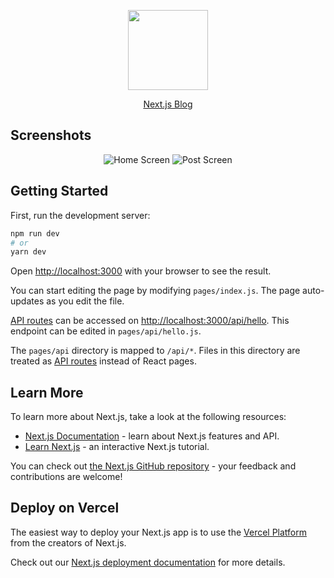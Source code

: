 <p align="center">
  <a href="https://nextjs.org/learn/basics/create-nextjs-app">
    <img src="https://assets.vercel.com/image/upload/v1607554385/repositories/next-js/next-logo.png" height="128">
    <p align="center">Next.js Blog</p>
  </a>
</p> 

## Screenshots
<p align="center">
<img src="https://user-images.githubusercontent.com/47937044/132420791-3cacdaaf-3edb-4422-aca5-224ec84cac8e.png" alt="Home Screen"  />
<img src="https://user-images.githubusercontent.com/47937044/132420800-ef09a56a-6107-4504-b8ce-f671d03b2b2d.png" alt="Post Screen"  />
</p>

## Getting Started

First, run the development server:

```bash
npm run dev
# or
yarn dev
```

Open [http://localhost:3000](http://localhost:3000) with your browser to see the result.

You can start editing the page by modifying `pages/index.js`. The page auto-updates as you edit the file.

[API routes](https://nextjs.org/docs/api-routes/introduction) can be accessed on [http://localhost:3000/api/hello](http://localhost:3000/api/hello). This endpoint can be edited in `pages/api/hello.js`.

The `pages/api` directory is mapped to `/api/*`. Files in this directory are treated as [API routes](https://nextjs.org/docs/api-routes/introduction) instead of React pages.

## Learn More

To learn more about Next.js, take a look at the following resources:

- [Next.js Documentation](https://nextjs.org/docs) - learn about Next.js features and API.
- [Learn Next.js](https://nextjs.org/learn) - an interactive Next.js tutorial.

You can check out [the Next.js GitHub repository](https://github.com/vercel/next.js/) - your feedback and contributions are welcome!

## Deploy on Vercel

The easiest way to deploy your Next.js app is to use the [Vercel Platform](https://vercel.com/new?utm_medium=default-template&filter=next.js&utm_source=create-next-app&utm_campaign=create-next-app-readme) from the creators of Next.js.

Check out our [Next.js deployment documentation](https://nextjs.org/docs/deployment) for more details.

